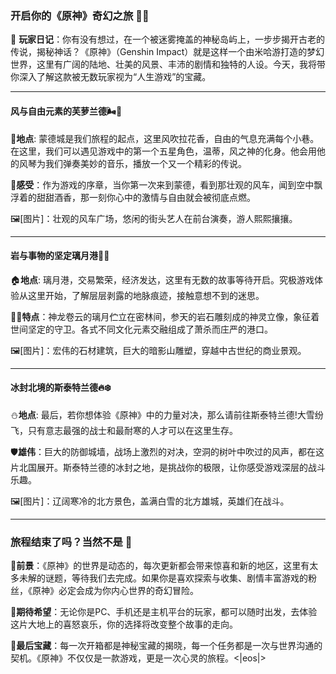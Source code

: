 ### 开启你的《原神》奇幻之旅 📜✨

📖 **玩家日记**：你有没有想过，在一个被迷雾掩盖的神秘岛屿上，一步步揭开古老的传说，揭秘神话？《原神》（Genshin Impact）就是这样一个由米哈游打造的梦幻世界，这里有广阔的陆地、壮美的风景、丰沛的剧情和独特的人设。今天，我将带你深入了解这款被无数玩家视为“人生游戏”的宝藏。

---

#### **风与自由元素的芙萝兰德🌬️🌸**

📅**地点**: 蒙德城是我们旅程的起点，这里风吹拉花香，自由的气息充满每个小巷。在这里，我们可以遇见游戏中的第一个五星角色，温蒂，风之神的化身。他会用他的风琴为我们弹奏美妙的音乐，播放一个又一个精彩的传说。

💬**感受**：作为游戏的序章，当你第一次来到蒙德，看到那壮观的风车，闻到空中飘浮着的甜甜酒香，那一刻你心中的激情与自由就会被彻底点燃。

🖼️[图片]：壮观的风车广场，悠闲的街头艺人在前台演奏，游人熙熙攘攘。

---

#### **岩与事物的坚定璃月港🏯🌿**

🏠**地点**: 璃月港，交易繁荣，经济发达，这里有无数的故事等待开启。究极游戏体验从这里开始，了解层层剥露的地脉痕迹，接触意想不到的迷思。

👨‍⚖️**特点**：神龙卷云的璃月伫立在密林间，参天的岩石雕刻成的神灵立像，象征着世间坚定的守卫。各式不同文化元素交融组成了萧杀而庄严的港口。

🖼️[图片]：宏伟的石材建筑，巨大的暗影山雕塑，穿越中古世纪的商业景观。

---

#### **冰封北境的斯泰特兰德🔥❄️**

⛄**地点**: 最后，若你想体验《原神》中的力量对决，那么请前往斯泰特兰德!大雪纷飞，只有意志最强的战士和最耐寒的人才可以在这里生存。

🛡️**雄伟**：巨大的防御城墙，战场上激烈的对决，空洞的树叶中吹过的风声，都在这片北国展开。斯泰特兰德的冰封之地，是挑战你的极限，让你感受游戏深层的战斗乐趣。

🖼️[图片]：辽阔寒冷的北方景色，盖满白雪的北方雄城，英雄们在战斗。

---

### **旅程结束了吗？当然不是 💫**

🔮**前景**：《原神》的世界是动态的，每次更新都会带来惊喜和新的地区，这里有太多未解的谜题，等待我们去完成。如果你是喜欢探索与收集、剧情丰富游戏的粉丝，《原神》必定会成为你内心世界的奇幻冒险。

🕍**期待希望**：无论你是PC、手机还是主机平台的玩家，都可以随时出发，去体验这片大地上的喜怒哀乐，你的选择将改变整个故事的走向。

🎁**最后宝藏**：每一次开箱都是神秘宝藏的揭晓，每一个任务都是一次与世界沟通的契机。《原神》不仅仅是一款游戏，更是一次心灵的旅程。<|eos|>
